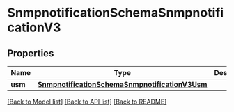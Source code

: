 # SnmpnotificationSchemaSnmpnotificationV3

## Properties
Name | Type | Description | Notes
------------ | ------------- | ------------- | -------------
**usm** | [**SnmpnotificationSchemaSnmpnotificationV3Usm**](SnmpnotificationSchemaSnmpnotificationV3Usm.md) |  | [optional] 

[[Back to Model list]](../README.md#documentation-for-models) [[Back to API list]](../README.md#documentation-for-api-endpoints) [[Back to README]](../README.md)


